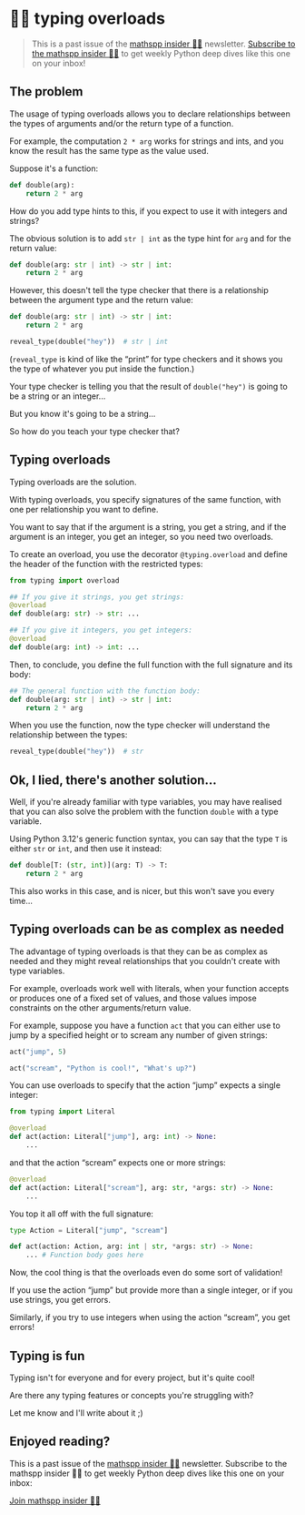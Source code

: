 # 🐍🚀 typing overloads

 > This is a past issue of the [mathspp insider 🐍🚀](/insider) newsletter. [Subscribe to the mathspp insider 🐍🚀](/insider#subscribe) to get weekly Python deep dives like this one on your inbox!

## The problem

The usage of typing overloads allows you to declare relationships between the types of arguments and/or the return type of a function.

For example, the computation `2 * arg` works for strings and ints, and you know the result has the same type as the value used.

Suppose it's a function:

```py
def double(arg):
    return 2 * arg
```

How do you add type hints to this, if you expect to use it with integers and strings?

The obvious solution is to add `str | int` as the type hint for `arg` and for the return value:

```py
def double(arg: str | int) -> str | int:
    return 2 * arg
```

However, this doesn't tell the type checker that there is a relationship between the argument type and the return value:

```py
def double(arg: str | int) -> str | int:
    return 2 * arg

reveal_type(double("hey"))  # str | int
```

(`reveal_type` is kind of like the “print” for type checkers and it shows you the type of whatever you put inside the function.)

Your type checker is telling you that the result of `double("hey")` is going to be a string or an integer...

But you know it's going to be a string...

So how do you teach your type checker that?

## Typing overloads

Typing overloads are the solution.

With typing overloads, you specify signatures of the same function, with one per relationship you want to define.

You want to say that if the argument is a string, you get a string, and if the argument is an integer, you get an integer, so you need two overloads.

To create an overload, you use the decorator `@typing.overload` and define the header of the function with the restricted types:

```py
from typing import overload

## If you give it strings, you get strings:
@overload
def double(arg: str) -> str: ...

## If you give it integers, you get integers:
@overload
def double(arg: int) -> int: ...
```

Then, to conclude, you define the full function with the full signature and its body:

```py
## The general function with the function body:
def double(arg: str | int) -> str | int:
    return 2 * arg
```

When you use the function, now the type checker will understand the relationship between the types:

```py
reveal_type(double("hey"))  # str
```

## Ok, I lied, there's another solution...

Well, if you're already familiar with type variables, you may have realised that you can also solve the problem with the function `double` with a type variable.

Using Python 3.12's generic function syntax, you can say that the type `T` is either `str` or `int`, and then use it instead:

```py
def double[T: (str, int)](arg: T) -> T:
    return 2 * arg
```

This also works in this case, and is nicer, but this won't save you every time...

## Typing overloads can be as complex as needed

The advantage of typing overloads is that they can be as complex as needed and they might reveal relationships that you couldn't create with type variables.

For example, overloads work well with literals, when your function accepts or produces one of a fixed set of values, and those values impose constraints on the other arguments/return value.

For example, suppose you have a function `act` that you can either use to jump by a specified height or to scream any number of given strings:

```py
act("jump", 5)

act("scream", "Python is cool!", "What's up?")
```

You can use overloads to specify that the action “jump” expects a single integer:

```py
from typing import Literal

@overload
def act(action: Literal["jump"], arg: int) -> None:
    ...
```

and that the action “scream” expects one or more strings:

```py
@overload
def act(action: Literal["scream"], arg: str, *args: str) -> None:
    ...
```

You top it all off with the full signature:

```py
type Action = Literal["jump", "scream"]

def act(action: Action, arg: int | str, *args: str) -> None:
    ... # Function body goes here
```

Now, the cool thing is that the overloads even do some sort of validation!

If you use the action “jump” but provide more than a single integer, or if you use strings, you get errors.

Similarly, if you try to use integers when using the action “scream”, you get errors!

## Typing is fun

Typing isn't for everyone and for every project, but it's quite cool!

Are there any typing features or concepts you're struggling with?

Let me know and I'll write about it ;)

## Enjoyed reading?

This is a past issue of the [mathspp insider 🐍🚀](/insider) newsletter.
Subscribe to the mathspp insider 🐍🚀 to get weekly Python deep dives like this one on your inbox:

[Join mathspp insider 🐍🚀](?classes=btn,btn-lg,btn-center#subscribe)
